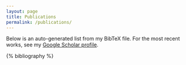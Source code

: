 ```yaml
---
layout: page
title: Publications
permalink: /publications/
---
```


Below is an auto-generated list from my BibTeX file. For the most recent works, see my
[Google Scholar profile](https://scholar.google.com/citations?user=FyQ9FAUAAAAJ).

{% bibliography %}
